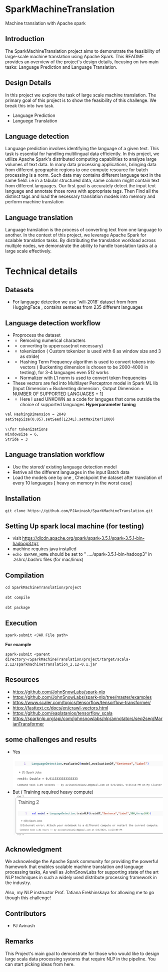 # SparkMachineTranslation
Machine translation with Apache spark 


## Introduction 
The SparkMachineTranslation project aims to demonstrate the feasibility of large-scale machine translation using Apache Spark. This README provides an overview of the project's design details, focusing on two main tasks: Language Prediction and Language Translation.

## Design Details

In this project we explore the task of large scale machine translation.  The primary goal of this project is to show the feasibility of this challenge. We break this into two task. 
- Language Prediction 
- Languege Translation 


## Language detection 
Language prediction involves identifying the language of a given text. This task is essential for handling multilingual data efficiently. In this project, we utilize Apache Spark's distributed computing capabilities to analyze large volumes of text data. In many data processing applications, bringing data from different geographic regions to one compute resource for batch processing is a norm. Such data may contains different language text in the same field. i.e in a tabular structured data, same column might contain text from different languages. Our first goal is accurately detect the input text language and annotate those rows with appropriate tags. Then Find all the distinct tags and load the necessary translation models into memory and perform machine translation

## Language translation 
Language translation is the process of converting text from one language to another. In the context of this project, we leverage Apache Spark for scalable translation tasks. By distributing the translation workload across multiple nodes, we demonstrate the ability to handle translation tasks at a large scale effectively.

# Technical details

## Datasets 
- For language detection we use 'wili-2018' dataset from from HuggingFace , contains senteces from 235 different languages

## Language detection workflow 
- Proprocess the dataset 
- - Removing numerical characters
- - converting to uppercase(not necessary)
- - tokenization ( Custom tokenizer is used with 6 as window size and 3 as stride) 
- - Hashing Term Frequency algorithm is used to convert tokens into vectors ( Buckenting dimension is chosen to be 2000-4000 in testing), for 3-4 languages even 512 works 
- - Normalizer with L1 norm is used to convert token frequencies
- These vectors are fed into Multilayer Perceptron model in Spark ML lib [Input Dimension = Buckenting dimension , Output Dimension = NUMBER OF SUPPORTED LANGUAGES + 1]
- - Here I used UNKOWN as a code for languges that come outside the choice of supported languages 
**Hyperparameter tuning** 
```
val HashingDimension = 2048
setStepSize(0.05).setSeed(1234L).setMaxIter(1000) 

\\for tokenizations
Windowsize = 6, 
Stride = 3
```

## Language translation workflow 
- Use the stored/ existing language detection model 
- Retrive all the different languages in the input Batch data
- Load the models one by one , Checkpoint the dataset after translation of every 10 languages [ heavy on memory in the worst case]


## Installation
```
git clone https://github.com/PJAvinash/SparkMachineTranslation.git
```



## Setting Up spark local machine (for testing)
- visit https://dlcdn.apache.org/spark/spark-3.5.1/spark-3.5.1-bin-hadoop3.tgz
- machine requires java installed 
- ```echo $SPARK_HOME``` should be set to " ..../spark-3.5.1-bin-hadoop3" in .zshrc/.bashrc files (for mac/linux)

## Compilation 
```
cd SparkMachineTranslation/project

sbt compile

sbt package
```

## Execution 
```
spark-submit <JAR File path>
```
**For example**
```
spark-submit <parent directory>/SparkMachineTranslation/project/target/scala-2.12/sparkmachinetranslation_2.12-0.1.jar
```
## Resources 
- https://github.com/JohnSnowLabs/spark-nlp
- https://github.com/JohnSnowLabs/spark-nlp/tree/master/examples
- https://www.scaler.com/topics/tensorflow/tensorflow-transformer/
- https://fasttext.cc/docs/en/crawl-vectors.html
- https://github.com/eaplatanios/tensorflow_scala
- https://sparknlp.org/api/com/johnsnowlabs/nlp/annotators/seq2seq/MarianTransformer


## some challenges and results
- Yes
![Fails with JVM heap memory load(2Core machine)](project/Results/LangDetect.png)
- But ( Training required heavy compute)
![Language Detection ](project/Results/FailsAft1hr.png)


## Acknowledgment
We acknowledge the Apache Spark community for providing the powerful framework that enables scalable machine translation and language processing tasks, As well as JohnSnowLabs for supporting state of the art NLP techniques in such a widely used distribute processing framework in the industry. 

Also, my NLP instructor Prof. Tatiana Erekhinskaya for allowing me to go though this challenge!


## Contributors
- PJ Avinash

## Remarks 
This Project's main goal to demonstrate for those who would like to design large scala data processing systems that require NLP in the pipeline. You can start picking ideas from here.
